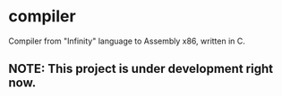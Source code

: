 # compiler

Compiler from "Infinity" language to Assembly x86, written in C.

## NOTE: This project is under development right now.
